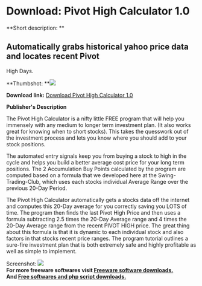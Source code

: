 # Download: Pivot High Calculator 1.0

**Short description: **

## Automatically grabs historical yahoo price data and locates recent Pivot
High Days.

  
**Thumbshot: **![](http://www.freewarefiles.com/screenshot/pivothighcalc_md.gif)   
  
**Download link:** [Download Pivot High Calculator 1.0](http://freesoftwares.boysofts.com/Pivot-High-Calculator_program_51332.html)  
  

**Publisher's Description**  
  

The Pivot High Calculator is a nifty little FREE program that will help you
immensely with any medium to longer term investment plan. (It also works great
for knowing when to short stocks). This takes the quesswork out of the
investment process and lets you know where you should add to your stock
positions.

The automated entry signals keep you from buying a stock to high in the cycle
and helps you build a better average cost price for your long term positions.
The 2 Accumulation Buy Points calculated by the program are computed based on
a formula that we developed here at the Swing-Trading-Club, which uses each
stocks individual Average Range over the previous 20-Day Period.

The Pivot High Calculator automatically gets a stocks data off the internet
and computes this 20-Day average for you correctly saving you LOTS of time.
The program then finds the last Pivot High Price and then uses a formula
subtracting 2.5 times the 20-Day Average range and 4 times the 20-Day Average
range from the recent PIVOT HIGH price. The great thing about this formula is
that it is dynamic to each individual stock and also factors in that stocks
recent price ranges. The program tutorial outlines a sure-fire investment plan
that is both extremely safe and highly profitable as well as simple to
implement.

  
  
Screenshot: ![](http://www.freewarefiles.com/screenshot/pivothighcalc.gif)  
**For more freeware softwares visit [Freeware software downloads.](http://freesoftwares.boysofts.com/)**   
**And [Free softwares and php script downloads.](http://www.boysofts.com/)**

